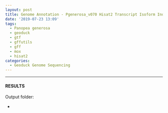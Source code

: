 ```yaml
---
layout: post
title: Genome Annotation - Pgenerosa_v070 Hisat2 Transcript Isoform Index
date: '2019-07-23 13:09'
tags: 
  - Panopea generosa
  - geoduck
  - gtf
  - gffutils
  - gff
  - mox
  - hisat2
categories: 
  - Geoduck Genome Sequencing
---
```




---

#### RESULTS

Output folder:

- []()

